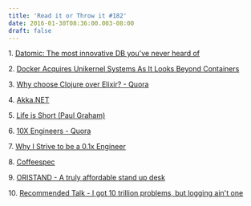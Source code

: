 ```yaml
---
title: 'Read it or Throw it #182'
date: 2016-01-30T08:36:00.003-08:00
draft: false
---
```


1. [Datomic: The most innovative DB you've never heard of](http://augustl.com/blog/2016/datomic_the_most_innovative_db_youve_never_heard_of/)

2. [Docker Acquires Unikernel Systems As It Looks Beyond Containers](http://social.techcrunch.com/2016/01/21/docker-acquires-unikernel-systems-as-it-looks-beyond-containers/)

3. [Why choose Clojure over Elixir? - Quora](https://www.quora.com/Functional-Programming/Why-choose-Clojure-over-Elixir)

4. [Akka.NET](http://getakka.net/)

5. [Life is Short (Paul Graham)](http://paulgraham.com/vb.html)

6. [10X Engineers - Quora](https://www.quora.com/topic/10X-Engineers)

7. [Why I Strive to be a 0.1x Engineer](http://benjiweber.co.uk/blog/2016/01/25/why-i-strive-to-be-a-0-1x-engineer/)

8. [Coffeespec](http://www.coffeespec.com/)

9. [ORISTAND - A truly affordable stand up desk](http://oristand.co/)

10. [Recommended Talk - I got 10 trillion problems, but logging ain't one](https://www.youtube.com/watch?v=LA-gNoxSLCE)